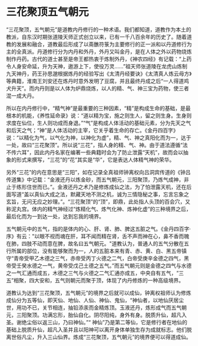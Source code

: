 

# 三花聚顶五气朝元



“三花聚顶，五气朝元”是道教内丹修行的一种术语。我们都知道，道教作为本土的教派，自东汉时期张道陵天师正式创立以来，已有一千八百余年的历史了。随着道教的发展和融合，道教最后形成了以斋醮符箓为主要修行的正一派和以丹道修行为主的全真派。丹道修行分为内丹和外丹，外丹又叫金丹，是在人体之外以药物烧炼制作丹药。古代的道士甚至是帝王都热衷于炼制外丹，《神农四经》有记载：“上药令人身安命延，升为天神，遨游上下，使役万灵……”祖天师张道陵在龙虎山炼制九天神丹，药王孙思邈根据炼丹的经验写出《太清丹经要诀》《太清真人炼云母方》等典籍，淮南王刘安还在炼丹时意外发明了豆腐，并且最终丹成之后“一人得道鸡犬升天”。而内丹则是以人体为炉鼎烧炼，以人的精、气、神三宝为药物，使三者混一成大丹。



所以在内丹修行中，“精气神”是最重要的三种因素，“精”是构成生命的基础，是最根本的机能，《养性延命录》说：“道以精为宝，施之则生人，留之则生身。生身则求度在仙位，生人则功成而身退。”“气”是构成人体活动的基础元素，分为先天之气和后天之气；“神”是人体活动的主宰，它关乎着生命的存亡。《金丹四百字》说：“以精化为气，以气化为神，以神化为虚”，精、气、神之真阳化而为一，达于一处，故曰“三花聚顶”。所以说“三花”，指人身的精、气、神。由于道法遵循“法不传六耳”，因此内丹名家在编著一些典籍时会为了防止泄露“天机”，故而会以抽象的形式来撰写，“三花”的“花”其实是“华”，它是表达人体精气神的荣华。



另外“三花”的内在意思是“三阳”，如在记录全真祖师钟离权向吕洞宾传道的《钟吕传道集》中记载：“金液还丹以炼金砂，而五气朝元，三阳聚顶，乃炼气成神，非止于练形住世而已。”。金液还丹之术乃是修炼成仙之法，为了怕泄露天机，还在后面写道“盖以真仙大成之法，默藏天地不测之机，诚为三情隐秘之事，忘言忘象之玄旨，无问无应之妙理。”。“三花聚顶”的“顶”，即鼎，此处指人头顶的百会穴，又称泥丸宫。体内的精气神经过“炼精化气、炼气化神、炼神化虚”的三种境界之后，最后化而为一到达一处，达到忘我的境界。



五气朝元中的五气，指的是体内的心、肝、肾、肺、脾这五脏之气。《金丹四百字·序》有云："以眼不视而魂在肝，耳不闻而精在肾，舌不声而神在心，鼻不香而魄在肺，四肢不动而意在脾，故名曰五气朝元。"道教认为，普通人的五气分散在五行所属的部位，没有能够聚而为一，人的五脏本来有青、赤、黄、白、黑五帝镇守“青帝受甲乙木德之三气，赤帝受丙丁火德之二气，白帝受庚辛金德之四气，黑帝受壬癸水德之一气，黄帝受戊己土德之五气。”而五气朝元则是金德之四气与水德之一气汇通而成五，木德之三气与火德之二气汇通亦成五，中央自有五气，“三五”相聚，四大安和，五气则朝元而聚于顶，体现了内丹修炼的一种高级境界。



道教认为达到“三花聚顶，五气朝元”的境界之后就可以成仙，钟离权祖师认为修炼成仙分为五等仙，即天仙、地仙、人仙、神仙、鬼仙，“神仙者，以地仙厌居尘世，用功不已，关节相连，抽铅添汞而金精炼顶。玉液还丹，炼形成气而五气朝元，三阳聚顶。功满忘形，胎仙自化。阴尽阳纯，身外有身。脱质升仙，超凡入圣。谢绝尘俗以返三山，乃曰神仙。”“ 神仙”乃是第二等仙，它是修行者在地仙的基础上脱质升仙，超凡入圣并且以阳神可以离开身体单独生存为成就标志。他们脱离世俗凡尘，升入三山仙界。炼成“三花聚顶，五气朝元”的境界便可以得道成仙。